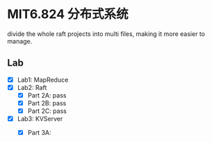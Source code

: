 



# MIT6.824 分布式系统

divide the whole raft projects into multi files, making it more easier to manage.

## Lab  
- [x] Lab1: MapReduce
- [x] Lab2: Raft    
    - [x] Part 2A: pass
    - [x] Part 2B: pass
    - [x] Part 2C: pass  
- [x] Lab3: KVServer        
    - [x] Part 3A:      
    
